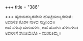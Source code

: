+++
title = "386"

+++
ಹೃದಯದಬ್ಬರವೇನು ಹೊಟ್ಟೆಯುಬ್ಬರದಂತೆ।  
ಅದರಿಳಿತ ಕೊರಳ ನಾಳದ ಸದ್ದಿನಿಂದ॥  
ಅದೆ ನಗುವು ದುಗುಡಗಳು, ಅದೆ ಹೊಗಳು ತೆಗಳುಗಳು।  
ಅದನಿಳಿಸೆ ಶಾಂತಿಯೆಲೊ - ಮಂಕುತಿಮ್ಮ॥  

